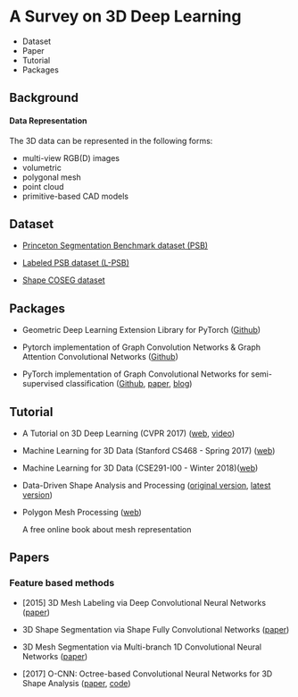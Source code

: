 # A Survey on 3D Deep Learning

* Dataset
* Paper
* Tutorial
* Packages

## Background

#### Data Representation
The 3D data can be represented in the following forms:
* multi-view RGB(D) images
* volumetric
* polygonal mesh
* point cloud
* primitive-based CAD models

## Dataset

* [Princeton Segmentation Benchmark dataset (PSB)](http://segeval.cs.princeton.edu/)

* [Labeled PSB dataset (L-PSB)](https://people.cs.umass.edu/~kalo/papers/LabelMeshes/)

* [Shape COSEG dataset](http://irc.cs.sdu.edu.cn/~yunhai/public_html/ssl/ssd.htm)

## Packages

* Geometric Deep Learning Extension Library for PyTorch ([Github](https://github.com/rusty1s/pytorch_geometric))

* Pytorch implementation of Graph Convolution Networks & Graph Attention Convolutional Networks ([Github](https://github.com/meliketoy/graph-cnn.pytorch))

* PyTorch implementation of Graph Convolutional Networks for semi-supervised classification ([Github](https://github.com/tkipf/pygcn), [paper](https://arxiv.org/abs/1609.02907), [blog](http://tkipf.github.io/graph-convolutional-networks/))

## Tutorial

* A Tutorial on 3D Deep Learning (CVPR 2017) ([web](http://3ddl.stanford.edu/), [video](https://www.youtube.com/watch?v=8CenT_4HWyY))

* Machine Learning for 3D Data (Stanford CS468 - Spring 2017) ([web](http://graphics.stanford.edu/courses/cs468-17-spring/schedule.html))

* Machine Learning for 3D Data (CSE291-I00 - Winter 2018)([web](https://cse291-i.github.io/schedule.html))

* Data-Driven Shape Analysis and Processing ([original version](https://people.cs.umass.edu/~kalo/papers/EGstar16/data_driven_shape.pdf), [latest version](https://people.cs.umass.edu/~kalo/datadrivenshape/data_driven_shape.pdf))

* Polygon Mesh Processing ([web](http://www.pmp-book.org/))

  A free online book about mesh representation
  
## Papers
  
### Feature based methods
  
* [2015] 3D Mesh Labeling via Deep Convolutional Neural Networks ([paper](https://dl.acm.org/citation.cfm?id=2835487))
  
* 3D Shape Segmentation via Shape Fully Convolutional Networks ([paper](https://arxiv.org/abs/1702.08675))
  
* 3D Mesh Segmentation via Multi-branch 1D Convolutional Neural Networks ([paper](https://arxiv.org/abs/1705.11050))
  
* [2017] O-CNN: Octree-based Convolutional Neural Networks for 3D Shape Analysis ([paper](https://wang-ps.github.io/O-CNN.html), [code](https://github.com/Microsoft/O-CNN))
